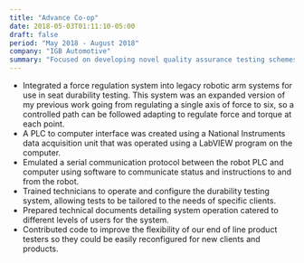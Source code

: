 ```yaml
---
title: "Advance Co-op"
date: 2018-05-03T01:11:10-05:00
draft: false
period: "May 2018 - August 2018"
company: "IGB Automotive"
summary: "Focused on developing novel quality assurance testing schemes for an automotive component supplier."
---
```



- Integrated a force regulation system into legacy robotic arm systems for use in seat durability testing. 
This system was an expanded version of my previous work going from regulating a single axis of force to six, so a controlled path can be followed adapting to regulate force and torque at each point.
- A PLC to computer interface was created using a National Instruments data acquisition unit that was operated using a LabVIEW program on the computer.
- Emulated a serial communication protocol between the robot PLC and computer using software to communicate status and instructions to and from the robot.
- Trained technicians to operate and configure the durability testing system, allowing tests to be tailored to the needs of specific clients.
- Prepared technical documents detailing system operation catered to different levels of users for the system.
- Contributed code to improve the flexibility of our end of line product testers so they could be easily reconfigured for new clients and products.

